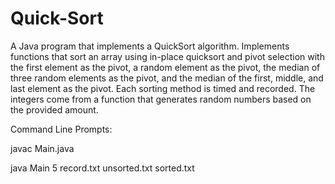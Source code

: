 # Quick-Sort

A Java program that implements a QuickSort algorithm. Implements functions that sort an array using in-place quicksort and pivot selection with the first element as the pivot, a random element as the pivot, the median of three random elements as the pivot, and the median of the first, middle, and last element as the pivot. Each sorting method is timed and recorded. The integers come from a function that generates random numbers based on the provided amount.

Command Line Prompts:

javac Main.java
  
java Main 5 record.txt unsorted.txt sorted.txt

